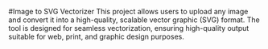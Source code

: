 #Image to SVG Vectorizer
This project allows users to upload any image and convert it into a high-quality, scalable vector graphic (SVG) format. The tool is designed for seamless vectorization, ensuring high-quality output suitable for web, print, and graphic design purposes.
